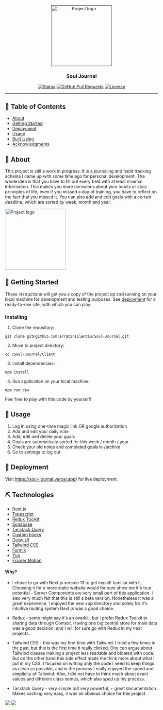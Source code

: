 <p align="center">
  <a href="" rel="noopener">
 <img width=200px height=200px src="https://media.giphy.com/media/3oriO1xZwWiTUcyv4s/giphy.gif" alt="Project logo"></a>
</p>

<h3 align="center">Soul Journal</h3>

<div align="center">

[![Status](https://img.shields.io/badge/status-active-success.svg)]()
[![GitHub Pull Requests](https://img.shields.io/github/issues-pr/kylelobo/The-Documentation-Compendium.svg)](https://github.com/erratinsilentio/Orders/pulls)
[![License](https://img.shields.io/badge/license-MIT-blue.svg)](/LICENSE)

</div>

---

## 📝 Table of Contents

- [About](#about)
- [Getting Started](#getting_started)
- [Deployment](#deployment)
- [Usage](#usage)
- [Built Using](#built_using)
- [Acknowledgments](#acknowledgement)

## 🧐 About <a name = "about"></a>

This project is still a work in progress. It is a journaling and habit tracking schema I came up with some time ago for personal development. The whole idea is that you have to fill out every field with at least minimal information. This makes you more conscious about your habits or stoic principles of life, even if you missed a day of training, you have to reflect on the fact that you missed it. You can also add and edit goals with a certain deadline, which are sorted by week, month and year.

<img width=200px height=200px src="https://media.giphy.com/media/v1.Y2lkPTc5MGI3NjExYzQzN2FjZGRiNzE0N2MxNWVhMzQxYzAxNDAyY2QwMmRjYWRmZTljOSZjdD1n/089XUrXO7PnzTjARFU/giphy.gif" alt="Project logo">

## 🏁 Getting Started <a name = "getting_started"></a>

These instructions will get you a copy of the project up and running on your local machine for development and testing purposes. See [deployment](#deployment) for a ready-to-use site, with which you can play.

### Installing

1. Clone the repository:

```
git clone git@github.com:erratinsilentio/Soul-Journal.git
```

2. Move to project directory:

```
cd /Soul-Journal/Client
```

3. Install dependencies:

```
npm install
```

4. Run application on your local machine:

```
npm run dev
```

Feel free to play with this code by yourself!

## 🎈 Usage <a name="usage"></a>

1. Log in using one-time magic link OR google authorization
2. Add and edit your daily note
3. Add, edit and delete your goals
4. Goals are automaticaly sorted for this week / month / year
5. Check your old notes and completed goals in /archive
6. Go to settings to log out

## 🚀 Deployment <a name = "deployment"></a>

Visit https://soul-journal.vercel.app/ for live deployment.

## ⛏️ Technologies <a name = "built_using"></a>

- [Next.js](https://nextjs.org)
- [Typescript](https://www.typescriptlang.org)
- [Redux Toolkit](https://redux-toolkit.js.org)
- [Supabase](https://supabase.com)
- [Tanstack Query](https://tanstack.com/query/latest)
- [Custom hooks](https://reactjs.org/docs/hooks-custom.html)
- [Daisy UI](https://daisyui.com)
- [Tailwind CSS](https://tailwindcss.com)
- [Formik](https://formik.org)
- [Yup](https://github.com/jquense/yup)
- [Framer Motion](https://www.framer.com/motion/)

#### Why?

- I chose to go with Next.js version 13 to get myself familiar with it. Choosing it for a more static website would for sure show me it's true potential - Server Components are very small part of this application. I also very much felt that this is still a beta version. Nonetheless it was a great experience, I enjoyed the new app directory and solely for it's intuitive routing system Next.js was a good choice.

- Redux - some might say it's an overkill, but I prefer Redux Toolkit to sharing data through Context. Having one big central store for main data was a good decision, and I will for sure go with Redux in my next projects.

- Tailwind CSS - this was my first time with Tailwind. I tried a few times in the past, but this is the first time it really clicked. One can argue about Tailwind classes making a project less readable and bloated with code. But on the other hand this side effect made me think more about what I put in my CSS. I focused on writing only the code I need to keep things as clean as possible, and in the process I really enjoyed the speed and simplicity of Tailwind. Also, I did not have to think much about exact values and different class names, which also sped up my process.

- Tanstack Query - very simple but very powerful, + great documentation. Makes caching very easy, it was an obvious choice for this project.

<img src="https://res.cloudinary.com/dlj4gyfwy/image/upload/v1676638203/souljournal/Zrzut_ekranu_2023-02-17_o_13.49.10_cknpwi.png">
<img src="https://res.cloudinary.com/dlj4gyfwy/image/upload/v1676638203/souljournal/Zrzut_ekranu_2023-02-17_o_13.49.28_is8i60.png">
